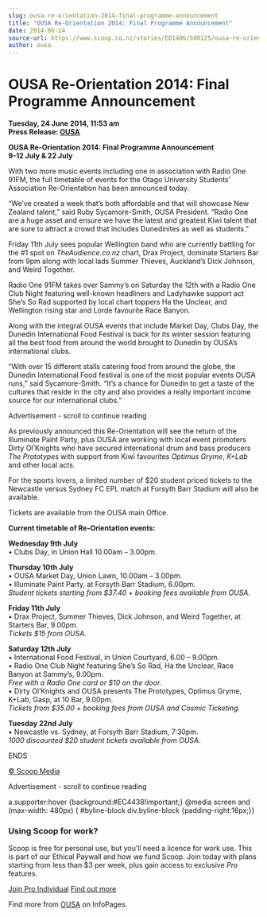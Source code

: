 ```yaml
---
slug: ousa-re-orientation-2014-final-programme-announcement
title: "OUSA Re-Orientation 2014: Final Programme Announcement"
date: 2014-06-24
source-url: https://www.scoop.co.nz/stories/ED1406/S00125/ousa-re-orientation-2014-final-programme-announcement.htm
author: ousa
---
```

OUSA Re-Orientation 2014: Final Programme Announcement
======================================================

**Tuesday, 24 June 2014, 11:53 am**  
**Press Release: [OUSA](https://info.scoop.co.nz/OUSA)**

**OUSA Re-Orientation 2014: Final Programme Announcement**  
**9-12 July & 22 July**

With two more music events including one in association with Radio One 91FM, the full timetable of events for the Otago University Students’ Association Re-Orientation has been announced today.

“We’ve created a week that’s both affordable and that will showcase New Zealand talent,” said Ruby Sycamore-Smith, OUSA President. “Radio One are a huge asset and ensure we have the latest and greatest Kiwi talent that are sure to attract a crowd that includes Dunedinites as well as students.”

Friday 11th July sees popular Wellington band who are currently battling for the #1 spot on _TheAudience.co.nz_ chart, Drax Project, dominate Starters Bar from 9pm along with local lads Summer Thieves, Auckland’s Dick Johnson, and Weird Together.

Radio One 91FM takes over Sammy’s on Saturday the 12th with a Radio One Club Night featuring well-known headliners and Ladyhawke support act She’s So Rad supported by local chart toppers Ha the Unclear, and Wellington rising star and Lorde favourite Race Banyon.

Along with the integral OUSA events that include Market Day, Clubs Day, the Dunedin International Food Festival is back for its winter session featuring all the best food from around the world brought to Dunedin by OUSA’s international clubs.

“With over 15 different stalls catering food from around the globe, the Dunedin International Food festival is one of the most popular events OUSA runs,” said Sycamore-Smith. “It’s a chance for Dunedin to get a taste of the cultures that reside in the city and also provides a really important income source for our international clubs.”

Advertisement - scroll to continue reading





As previously announced this Re-Orientation will see the return of the Illuminate Paint Party, plus OUSA are working with local event promoters Dirty Ol’Knights who have secured international drum and bass producers _The Prototypes_ with support from Kiwi favourites _Optimus Gryme_, _K+Lab_ and other local acts.

For the sports lovers, a limited number of $20 student priced tickets to the Newcastle versus Sydney FC EPL match at Forsyth Barr Stadium will also be available.

Tickets are available from the OUSA main Office.

**Current timetable of Re-Orientation events:**

**Wednesday 9th July**  
• Clubs Day, in Union Hall 10.00am – 3.00pm.

**Thursday 10th July**  
• OUSA Market Day, Union Lawn, 10.00am – 3.00pm.  
• Illuminate Paint Party, at Forsyth Barr Stadium, 6.00pm.  
_Student tickets starting from $37.40 + booking fees available from OUSA._

**Friday 11th July**  
• Drax Project, Summer Thieves, Dick Johnson, and Weird Together, at Starters Bar, 9.00pm.  
_Tickets $15 from OUSA._

**Saturday 12th July**  
• International Food Festival, in Union Courtyard, 6.00 – 9.00pm.  
• Radio One Club Night featuring She’s So Rad, Ha the Unclear, Race Banyon at Sammy’s, 9.00pm.  
_Free with a Radio One card or $10 on the door._  
• Dirty Ol’Knights and OUSA presents The Prototypes, Optimus Gryme, K+Lab, Gasp, at 10 Bar, 9.00pm.  
_Tickets from $35.00 + booking fees from OUSA and Cosmic Ticketing._

**Tuesday 22nd July**  
• Newcastle vs. Sydney, at Forsyth Barr Stadium, 7:30pm.  
_1000 discounted $20 student tickets available from OUSA._

ENDS

[© Scoop Media](http://www.scoop.co.nz/about/terms.html)  

Advertisement - scroll to continue reading



a.supporter:hover {background:#EC4438!important;} @media screen and (max-width: 480px) { #byline-block div.byline-block {padding-right:16px;}}

### Using Scoop for work?

Scoop is free for personal use, but you’ll need a licence for work use. This is part of our Ethical Paywall and how we fund Scoop. Join today with plans starting from less than $3 per week, plus gain access to exclusive _Pro_ features.  
  
[Join Pro Individual](https://pro.scoop.co.nz/Individual/?from=ProIn24) [Find out more](https://pro.scoop.co.nz/using-scoop-for-work/?from=ProIn24)

Find more from [OUSA](https://info.scoop.co.nz/OUSA) on InfoPages.